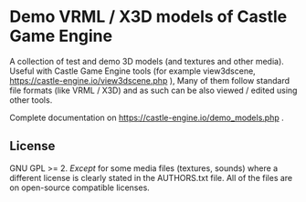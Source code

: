 # Demo VRML / X3D models of Castle Game Engine

A collection of test and demo 3D models (and textures and other media). Useful with Castle Game Engine tools (for example view3dscene, https://castle-engine.io/view3dscene.php ), Many of them follow standard file formats (like VRML / X3D) and as such can be also viewed / edited using other tools.

Complete documentation on https://castle-engine.io/demo_models.php .

## License

GNU GPL >= 2. *Except* for some media files (textures, sounds) where a different license is clearly stated in the AUTHORS.txt file. All of the files are on open-source compatible licenses.
